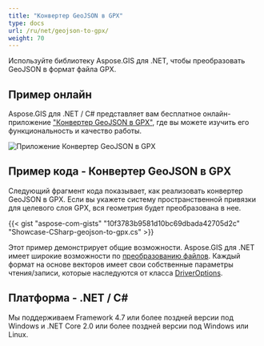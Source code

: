 ```yaml
---
title: "Конвертер GeoJSON в GPX"
type: docs
url: /ru/net/geojson-to-gpx/
weight: 70
---
```


Используйте библиотеку Aspose.GIS для .NET, чтобы преобразовать GeoJSON в формат файла GPX.

## **Пример онлайн**

Aspose.GIS для .NET / C# представляет вам бесплатное онлайн-приложение ["Конвертер GeoJSON в GPX"](https://products.aspose.app/gis/conversion/geojson-to-gpx), где вы можете изучить его функциональность и качество работы.

![Приложение Конвертер GeoJSON в GPX](conversion.png)

## **Пример кода - Конвертер GeoJSON в GPX**

Следующий фрагмент кода показывает, как реализовать конвертер GeoJSON в GPX. Если вы укажете систему пространственной привязки для целевого слоя GPX, вся геометрия будет преобразована в нее. 

{{< gist "aspose-com-gists" "10f3783b9581d10bc69dbada42705d2c" "Showcase-CSharp-geojson-to-gpx.cs" >}}

Этот пример демонстрирует общие возможности. Aspose.GIS для .NET имеет широкие возможности по [преобразованию файлов](https://docs.aspose.com/gis/net/vector-layers/). Каждый формат на основе векторов имеет свои собственные параметры чтения/записи, которые наследуются от класса [DriverOptions](https://reference.aspose.com/gis/net/aspose.gis/driveroptions).

## **Платформа - .NET / C#**

Мы поддерживаем Framework 4.7 или более поздней версии под Windows и .NET Core 2.0 или более поздней версии под Windows или Linux.
